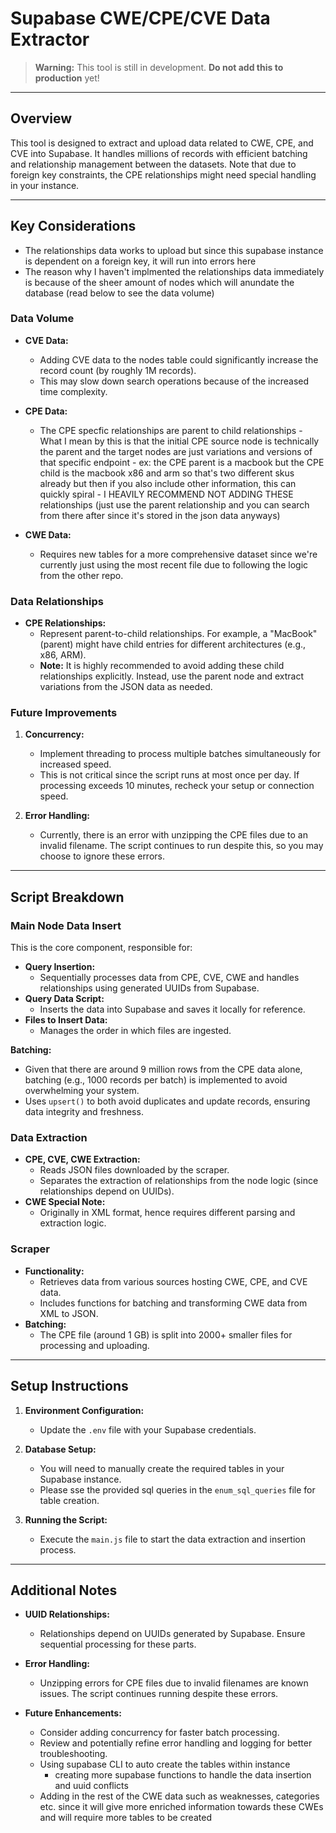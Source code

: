 # Supabase CWE/CPE/CVE Data Extractor

> **Warning:** This tool is still in development. **Do not add this to production** yet!

---

## Overview

This tool is designed to extract and upload data related to CWE, CPE, and CVE into Supabase. It handles millions of records with efficient batching and relationship management between the datasets. Note that due to foreign key constraints, the CPE relationships might need special handling in your instance.

---

## Key Considerations
- The relationships data works to upload but since this supabase instance is dependent on a foreign key, it will run into errors here
- The reason why I haven't implmented the relationships data immediately is because of the sheer amount of nodes which will anundate the database (read below to see the data volume)

### Data Volume
- **CVE Data:**  
  - Adding CVE data to the nodes table could significantly increase the record count (by roughly 1M records).
  - This may slow down search operations because of the increased time complexity.

- **CPE Data:**  
  - The CPE specfic relationships are parent to child relationships
        - What I mean by this is that the initial CPE source node is technically the parent and the target nodes are just variations and versions of that specific endpoint
            - ex: the CPE parent is a macbook but the CPE child is the macbook x86 and arm so that's two different skus already but then if you also include other information, this can quickly spiral 
            - I HEAVILY RECOMMEND NOT ADDING THESE relationships (just use the parent relationship and you can search from there after since it's stored in the json data anyways)

- **CWE Data:**
  - Requires new tables for a more comprehensive dataset since we're currently just using the most recent file due to following the logic from the other repo.

### Data Relationships
- **CPE Relationships:**  
  - Represent parent-to-child relationships. For example, a "MacBook" (parent) might have child entries for different architectures (e.g., x86, ARM).
  - **Note:** It is highly recommended to avoid adding these child relationships explicitly. Instead, use the parent node and extract variations from the JSON data as needed.

### Future Improvements
1. **Concurrency:**  
   - Implement threading to process multiple batches simultaneously for increased speed.
   - This is not critical since the script runs at most once per day. If processing exceeds 10 minutes, recheck your setup or connection speed.

2. **Error Handling:**  
   - Currently, there is an error with unzipping the CPE files due to an invalid filename. The script continues to run despite this, so you may choose to ignore these errors.

---

## Script Breakdown

### Main Node Data Insert
This is the core component, responsible for:
- **Query Insertion:**  
  - Sequentially processes data from CPE, CVE, CWE and handles relationships using generated UUIDs from Supabase.
- **Query Data Script:**  
  - Inserts the data into Supabase and saves it locally for reference.
- **Files to Insert Data:**  
  - Manages the order in which files are ingested.

**Batching:**  
- Given that there are around 9 million rows from the CPE data alone, batching (e.g., 1000 records per batch) is implemented to avoid overwhelming your system.
- Uses `upsert()` to both avoid duplicates and update records, ensuring data integrity and freshness.

### Data Extraction
- **CPE, CVE, CWE Extraction:**  
  - Reads JSON files downloaded by the scraper.
  - Separates the extraction of relationships from the node logic (since relationships depend on UUIDs).
- **CWE Special Note:**  
  - Originally in XML format, hence requires different parsing and extraction logic.

### Scraper
- **Functionality:**  
  - Retrieves data from various sources hosting CWE, CPE, and CVE data.
  - Includes functions for batching and transforming CWE data from XML to JSON.
- **Batching:**  
  - The CPE file (around 1 GB) is split into 2000+ smaller files for processing and uploading.

---

## Setup Instructions

1. **Environment Configuration:**
   - Update the `.env` file with your Supabase credentials.

2. **Database Setup:**
   - You will need to manually create the required tables in your Supabase instance.
   - Please sse the provided sql queries in the `enum_sql_queries` file for table creation.

3. **Running the Script:**
   - Execute the `main.js` file to start the data extraction and insertion process.

---

## Additional Notes

- **UUID Relationships:**  
  - Relationships depend on UUIDs generated by Supabase. Ensure sequential processing for these parts.
  
- **Error Handling:**  
  - Unzipping errors for CPE files due to invalid filenames are known issues. The script continues running despite these errors.

- **Future Enhancements:**  
  - Consider adding concurrency for faster batch processing.
  - Review and potentially refine error handling and logging for better troubleshooting.
  - Using supabase CLI to auto create the tables within instance
    - creating more supabase functions to handle the data insertion and uuid conflicts
  - Adding in the rest of the CWE data such as weaknesses, categories etc. since it will give more enriched information towards these CWEs and will require more tables to be created 

